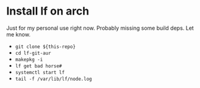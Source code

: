 # Install lf on arch
Just for my personal use right now. Probably missing some build deps. Let me know. 

- `git clone ${this-repo}`
- `cd lf-git-aur`
- `makepkg -i`
- `lf get bad horse#`
- `systemctl start lf`
- `tail -f /var/lib/lf/node.log`
